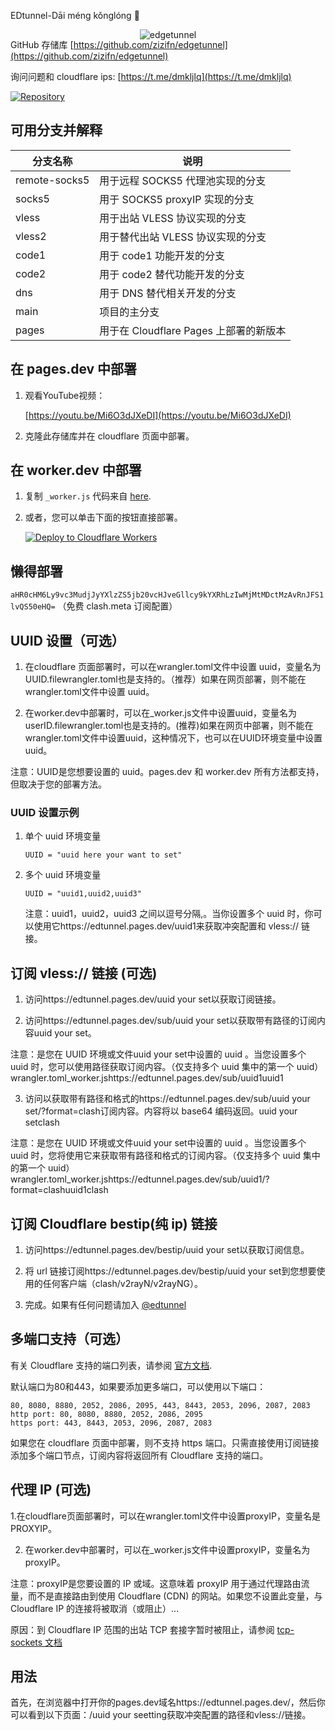 EDtunnel-Dāi méng kǒnglóng 🦖
<p align="center"> 
<img src="https://tc-1303817403.cos.ap-chengdu.myqcloud.com/2024/06/23/6677026d75f05.png" alt="edgetunnel" style="margin-bottom: -50px;">
</p>

GitHub 存储库 [https://github.com/zizifn/edgetunnel](https://github.com/zizifn/edgetunnel)

询问问题和 cloudflare ips: [https://t.me/dmkljlq](https://t.me/dmkljlq)

[![Repository](https://img.shields.io/badge/View%20on-GitHub-blue.svg)](https://github.com/zizifn/edgetunnel)

## 可用分支并解释

| 分支名称 | 说明 |
| ------------- | ---------------------------- |
| remote-socks5 | 用于远程 SOCKS5 代理池实现的分支 |
| socks5 | 用于 SOCKS5 proxyIP 实现的分支 |
| vless | 用于出站 VLESS 协议实现的分支 |
| vless2 | 用于替代出站 VLESS 协议实现的分支 |
| code1 | 用于 code1 功能开发的分支 |
| code2 | 用于 code2 替代功能开发的分支 |
| dns | 用于 DNS 替代相关开发的分支 |
| main | 项目的主分支 |
| pages | 用于在 Cloudflare Pages 上部署的新版本 |

## 在 pages.dev 中部署

1. 观看YouTube视频：

   [https://youtu.be/Mi6O3dJXeDI](https://youtu.be/Mi6O3dJXeDI)

2. 克隆此存储库并在 cloudflare 页面中部署。

## 在 worker.dev 中部署

1. 复制 `_worker.js` 代码来自 [here](https://github.com/DaiMengKongLong/EDtunnel/blob/main/_worker.js).

2. 或者，您可以单击下面的按钮直接部署。

   [![Deploy to Cloudflare Workers](https://deploy.workers.cloudflare.com/button)](https://deploy.workers.cloudflare.com/?url=https://github.com/DaiMengKongLong/EDtunnel)

## 懒得部署

`aHR0cHM6Ly9vc3MudjJyYXlzZS5jb20vcHJveGllcy9kYXRhLzIwMjMtMDctMzAvRnJFS1lvQS50eHQ=` （免费 clash.meta 订阅配置）

## UUID 设置（可选）

1. 在cloudflare 页面部署时，可以在wrangler.toml文件中设置 uuid，变量名为UUID.filewrangler.toml也是支持的。（推荐）如果在网页部署，则不能在wrangler.toml文件中设置 uuid。

2. 在worker.dev中部署时，可以在_worker.js文件中设置uuid，变量名为userID.filewrangler.toml也是支持的。(推荐)如果在网页中部署，则不能在wrangler.toml文件中设置uuid，这种情况下，也可以在UUID环境变量中设置uuid。

注意：UUID是您想要设置的 uuid。pages.dev 和 worker.dev 所有方法都支持，但取决于您的部署方法。


### UUID 设置示例

1. 单个 uuid 环境变量

   ```.environment
   UUID = "uuid here your want to set"
   ```

2. 多个 uuid 环境变量

   ```.environment
   UUID = "uuid1,uuid2,uuid3"
   ```

   注意：uuid1，uuid2，uuid3 之间以逗号分隔,。当你设置多个 uuid 时，你可以使用它https://edtunnel.pages.dev/uuid1来获取冲突配置和 vless:// 链接。

## 订阅 vless:// 链接 (可选)

1. 访问https://edtunnel.pages.dev/uuid your set以获取订阅链接。

2. 访问https://edtunnel.pages.dev/sub/uuid your set以获取带有路径的订阅内容uuid your set。

注意：是您在 UUID 环境或文件uuid your set中设置的 uuid 。当您设置多个 uuid 时，您可以使用路径获取订阅内容。（仅支持多个 uuid 集中的第一个 uuid）wrangler.toml_worker.jshttps://edtunnel.pages.dev/sub/uuid1uuid1

3. 访问以获取带有路径和格式的https://edtunnel.pages.dev/sub/uuid your set/?format=clash订阅内容。内容将以 base64 编码返回。uuid your setclash

注意：是您在 UUID 环境或文件uuid your set中设置的 uuid 。当您设置多个 uuid 时，您将使用它来获取带有路径和格式的订阅内容。（仅支持多个 uuid 集中的第一个 uuid）wrangler.toml_worker.jshttps://edtunnel.pages.dev/sub/uuid1/?format=clashuuid1clash

## 订阅 Cloudflare bestip(纯 ip) 链接

1. 访问https://edtunnel.pages.dev/bestip/uuid your set以获取订阅信息。

2. 将 url 链接订阅https://edtunnel.pages.dev/bestip/uuid your set到您想要使用的任何客户端（clash/v2rayN/v2rayNG）。

3. 完成。如果有任何问题请加入 [@edtunnel](https://t.me/dmkljlq)

## 多端口支持（可选）

   <!-- let portArray_http = [80, 8080, 8880, 2052, 2086, 2095];
	let portArray_https = [443, 8443, 2053, 2096, 2087, 2083]; -->

有关 Cloudflare 支持的端口列表，请参阅 [官方文档](https://developers.cloudflare.com/cloudflare-one/connections/connect-apps/ports).

默认端口为80和443，如果要添加更多端口，可以使用以下端口：

```text
80, 8080, 8880, 2052, 2086, 2095, 443, 8443, 2053, 2096, 2087, 2083
http port: 80, 8080, 8880, 2052, 2086, 2095
https port: 443, 8443, 2053, 2096, 2087, 2083
```

如果您在 cloudflare 页面中部署，则不支持 https 端口。只需直接使用订阅链接添加多个端口节点，订阅内容将返回所有 Cloudflare 支持的端口。

## 代理 IP (可选)

1.在cloudflare页面部署时，可以在wrangler.toml文件中设置proxyIP，变量名是PROXYIP。

2. 在worker.dev中部署时，可以在_worker.js文件中设置proxyIP，变量名为proxyIP。

注意：proxyIP是您要设置的 IP 或域。这意味着 proxyIP 用于通过代理路由流量，而不是直接路由到使用 Cloudflare (CDN) 的网站。如果您不设置此变量，与 Cloudflare IP 的连接将被取消（或阻止）...

原因：到 Cloudflare IP 范围的出站 TCP 套接字暂时被阻止，请参阅 [tcp-sockets 文档](https://developers.cloudflare.com/workers/runtime-apis/tcp-sockets/#considerations)

## 用法

首先，在浏览器中打开你的pages.dev域名https://edtunnel.pages.dev/，然后你可以看到以下页面：/uuid your seetting获取冲突配置的路径和vless://链接。
